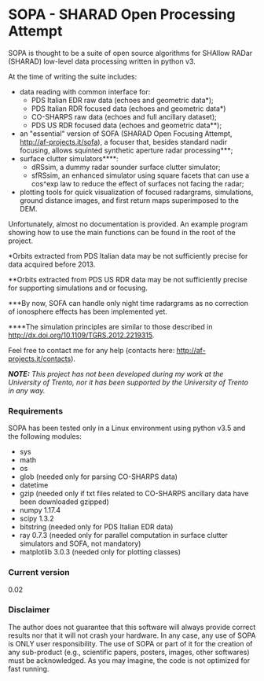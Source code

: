 # SOPA - SHARAD Open Processing Attempt

SOPA is thought to be a suite of open source algorithms for SHAllow RADar (SHARAD) low-level data processing written in python v3.

At the time of writing the suite includes:
- data reading with common interface for:
  - PDS Italian EDR raw data (echoes and geometric data*);
  - PDS Italian RDR focused data (echoes and geometric data*)
  - CO-SHARPS raw data (echoes and full ancillary dataset);
  - PDS US RDR focused data (echoes and geometric data**);
- an "essential" version of SOFA (SHARAD Open Focusing Attempt, http://af-projects.it/sofa), a focuser that, besides standard nadir focusing, allows squinted synthetic aperture radar processing***;
- surface clutter simulators****:
  - dRSsim, a dummy radar sounder surface clutter simulator;
  - sfRSsim, an enhanced simulator using square facets that can use a cos^exp law to reduce the effect of surfaces not facing the radar;
- plotting tools for quick visualization of focused radargrams, simulations, ground distance images, and first return maps superimposed to the DEM.

Unfortunately, almost no documentation is provided. An example program showing how to use the main functions can be found in the root of the project.

*Orbits extracted from PDS Italian data may be not sufficiently precise for data acquired before 2013.

**Orbits extracted from PDS US RDR data may be not sufficiently precise for supporting simulations and or focusing.

***By now, SOFA can handle only night time radargrams as no correction of ionosphere effects has been implemented yet.

****The simulation principles are similar to those described in http://dx.doi.org/10.1109/TGRS.2012.2219315.


Feel free to contact me for any help (contacts here: http://af-projects.it/contacts).

***NOTE:** This project has not been developed during my work at the University of Trento, nor it has been supported by the University of Trento in any way.*

### Requirements
SOPA has been tested only in a Linux environment using python v3.5 and the following modules:
- sys
- math
- os
- glob (needed only for parsing CO-SHARPS data)
- datetime
- gzip (needed only if txt files related to CO-SHARPS ancillary data have been downloaded gzipped)
- numpy 1.17.4
- scipy 1.3.2
- bitstring (needed only for PDS Italian EDR data)
- ray 0.7.3 (needed only for parallel computation in surface clutter simulators and SOFA, not mandatory)
- matplotlib 3.0.3 (needed only for plotting classes)

### Current version
0.02

### Disclaimer

The author does not guarantee that this software will always provide correct results nor that it will not crash your hardware. In any case, any use of SOPA is ONLY user responsibility. The use of SOPA or part of it for the creation of any sub-product (e.g., scientific papers, posters, images, other softwares) must be acknowledged.
As you may imagine, the code is not optimized for fast running.

